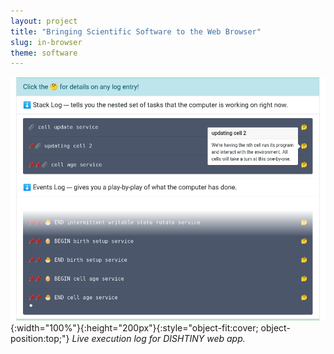 ```yaml
---
layout: project
title: "Bringing Scientific Software to the Web Browser"
slug: in-browser
theme: software
---
```


![live execution log for DISHTINY web app](/resources/cover-in-browser.png){:width="100%"}{:height="200px"}{:style="object-fit:cover; object-position:top;"}
_Live execution log for DISHTINY web app._
